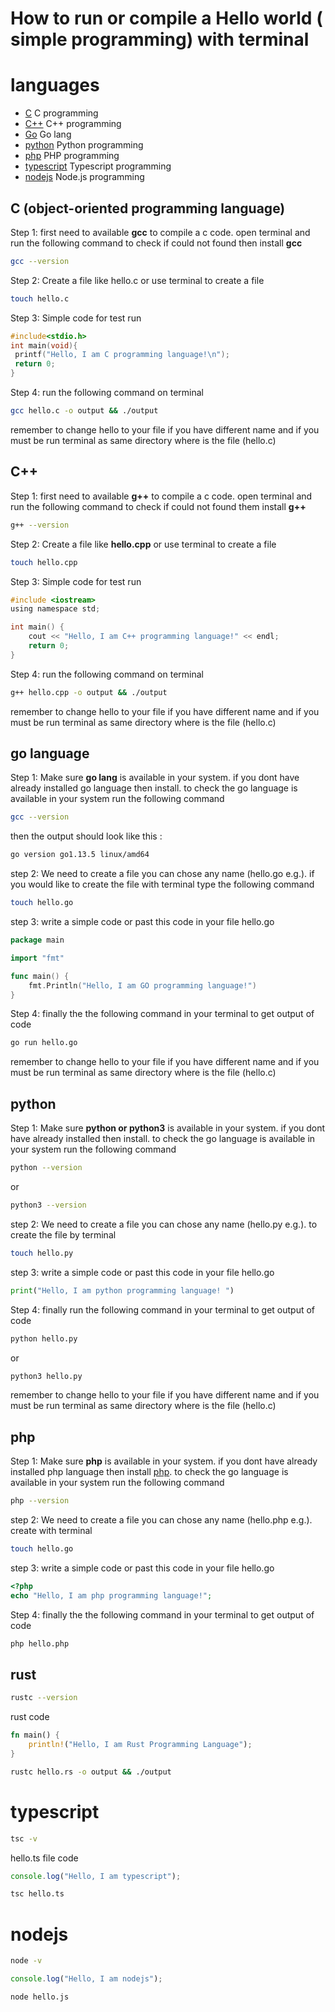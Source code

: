 # How to run or compile a Hello world ( simple programming) with terminal 

# languages

- [C](#c-object-oriented-programming-language) C programming
- [C++](#c-1) C++ programming
- [Go](#go-language) Go lang
- [python](#python) Python programming
- [php](#php) PHP programming
- [typescript](#typescript) Typescript programming
- [nodejs](#nodejs) Node.js programming

## C (object-oriented programming language)
Step 1: first need to available **gcc**  to compile a c code.
open terminal and run the following command to check if could not found then install **gcc**
```sh
gcc --version
```
Step 2: Create a file like hello.c or use terminal to create a file
```sh
touch hello.c
```
Step 3: Simple code for test run
```c
#include<stdio.h>
int main(void){
 printf("Hello, I am C programming language!\n");
 return 0;
}
```
Step 4: run the following command on terminal
```sh
gcc hello.c -o output && ./output
```
remember to change hello to your file if you have different name  and if you must be run terminal as same directory where is the file (hello.c)


## C++
Step 1: first need to available **g++**  to compile a c code.
open terminal and run the following command to check if could not found them install **g++**
```sh
g++ --version
```
Step 2: Create a file like **hello.cpp** 
or use terminal to create a file
```sh
touch hello.cpp
```
Step 3: Simple code for test run
```c
#include <iostream>
using namespace std;

int main() {
    cout << "Hello, I am C++ programming language!" << endl;
    return 0;
}
```
Step 4: run the following command on terminal
```sh
g++ hello.cpp -o output && ./output
```
remember to change hello to your file if you have different name  and if you must be run terminal as same directory where is the file (hello.c)




## go language
Step 1: Make sure **go lang**  is available in your system.
if you dont have already installed go language then install.
to check the go language is available in your system run the following command
```sh
gcc --version
```
then the output should look like this :
```sh
go version go1.13.5 linux/amd64
```
step 2: We need to create a file you can chose any name (hello.go e.g.).
if you would like to create the file with terminal type the following command
```sh
touch hello.go
```

step 3: write a simple code or past this code in your file hello.go
```go
package main

import "fmt"

func main() {
    fmt.Println("Hello, I am GO programming language!")
}
```
Step 4: finally the the following command in your terminal to get output of code
```sh
go run hello.go
```
remember to change hello to your file if you have different name  and if you must be run terminal as same directory where is the file (hello.c)



## python
Step 1: Make sure **python or python3**  is available in your system.
if you dont have already installed then install.
to check the go language is available in your system run the following command
```sh
python --version
```
or
```sh
python3 --version
```

step 2: We need to create a file you can chose any name (hello.py e.g.).
to create the file by terminal
```sh
touch hello.py
```

step 3: write a simple code or past this code in your file hello.go
```py
print("Hello, I am python programming language! ")
```
Step 4: finally run the following command in your terminal to get output of code
```sh
python hello.py
```
or
```sh
python3 hello.py
```
remember to change hello to your file if you have different name  and if you must be run terminal as same directory where is the file (hello.c)



## php
Step 1: Make sure **php**  is available in your system.
if you dont have already installed php language then install [php](http://php.net).
to check the go language is available in your system run the following command
```sh
php --version
```
step 2: We need to create a file you can chose any name (hello.php e.g.).
create with terminal
```sh
touch hello.go
```

step 3: write a simple code or past this code in your file hello.go
```php
<?php
echo "Hello, I am php programming language!";
```
Step 4: finally the the following command in your terminal to get output of code
```sh
php hello.php
```


## rust

```sh
rustc --version
```
rust code 

```rust
fn main() {
    println!("Hello, I am Rust Programming Language");
}
```

```sh
rustc hello.rs -o output && ./output
```


# typescript

```sh
tsc -v
```
hello.ts file code

```ts
console.log("Hello, I am typescript");
```

```sh
tsc hello.ts
```

# nodejs

```sh
node -v
```

```js
console.log("Hello, I am nodejs");
```

```sh
node hello.js
```

